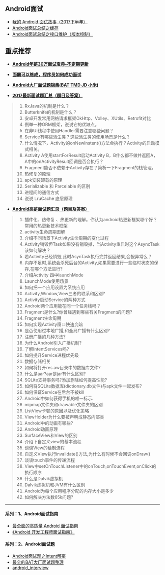 ## Android面试
- [我的 Android 面试故事（2017下半年）](http://blog.csdn.net/mabeijianxi/article/details/78452325)
- [Android面试总结之缓存](https://www.jianshu.com/p/6b1667c2c639)
- [Android面试总结之接口维护（版本控制）](https://www.jianshu.com/p/4f4debc1132e)


## 重点推荐
- [**Android年薪30万面试宝典-不定期更新**](https://www.jianshu.com/p/4bcd4c50fd6b)

- [**面霸可以练成，程序员如何成功面试**](http://www.androidchina.net/8186.html)

- [**Android大厂面试题锦集(BAT TMD JD 小米)**](http://www.apkbus.com/blog-689174-77010.html)

- [**2017最新面试题汇总（题目及答案）**](https://www.jianshu.com/p/3acf5b12fff8)
> 1. RxJava的机制是什么？  
> 2. Butterknife的机制是什么？  
> 3. 安卓开发常用网络请求框架OkHttp、Volley、XUtils、Retrofit对比  
> 4. 例举一种ORM框架，说说它的优缺点。  
> 5. 在非UI线程中使用Handler需要注意哪些问题？  
> 6. Service有哪些派生类？这些派生类的使用场景是什么？  
> 7. 什么情况下，Activity的onNewInstent()方法会执行？Activity的启动模式相关。  
> 8. Activity A使用startForResult启动Activity B，B什么都不做并返回A，A中的onActivityResult回调是否会执行？  
> 9. Fragment能否不依赖于Activity存在？简析一下Fragment的栈管理。  
> 10. 热修复的原理  
> 11. apk安装卸载的原理  
> 12. Serializable 和 Parcelable 的区别  
> 13. 进程间的通信方式  
> 14. 说说 LruCache 底层原理  

- [**Android高薪面试题汇录（题目及答案）**](https://www.jianshu.com/p/695e06881d3b)
> 1. 插件化、热修复 、热更新的理解。你认为android热更新框架哪个好？常用的热更新技术框架  
> 2. activity生命周期图解  
> 3. 介绍不同场景下Activity生命周期的变化过程  
> 4. Activity销毁但Task如果没有销毁掉，当Activity重启时这个AsyncTask该如何解决？  
> 5. 若Activity已经销毁,此时AsynTask执行完并返回结果,会报异常么？  
> 6. 内存不足时,系统会杀死后台的Activity,如果需要进行一些临时状态的保存,在哪个方法进行?  
> 7. 介绍Activity 四中launchMode  
> 8. LaunchMode使用场景  
> 9. 如何把一个应用设置为系统应用  
> 10. Activity,Window,View三者的联系和区别?  
> 11. Activity启动Service的两种方式  
> 12. Android两个应用能在同一个任务栈吗？  
> 13. Fragment是什么?你曾经遇到哪些有关Fragment的问题?  
> 14. Fragment生命周期  
> 15. 如何实现Activity窗口快速变暗  
> 16. 是否使用过本地广播,和全局广播有什么区别?  
> 17. 注册广播的几种方法?  
> 18. 为什么Android引入广播机制?  
> 19. 了解IntentServices吗?  
> 20. 如何提升Service进程优先级  
> 21. 数据存储相关  
> 22. 如何将打开res aw目录中的数据库文件?  
> 23. 什么是aar?aar是jar有什么区别?  
> 24. SQLite支持事务吗?添加删除如何提高性能?  
> 25. 如何将SQLite数据库(dictionary.db文件)与apk文件一起发布?  
> 26. 如何保证Service在后台不被kill  
> 27. Android中如何获得手机的唯一标示.  
> 28. mipmap文件夹和drawable文件夹的区别  
> 29. ListView卡顿的原因以及优化策略  
> 30. ViewHolder为什么要被声明成静态内部类  
> 31. Android中的动画有哪些?  
> 32. Android动画原理  
> 33. SurfaceView和View的区别  
> 34. 介绍下自定义view的基本流程  
> 35. 谈谈View的绘制流程  
> 36. 自定义View执行invalidate()方法,为什么有时候不会回调onDraw()  
> 37. 谈谈touch事件的传递流程  
> 38. View中setOnTouchListener中的onTouch,onTouchEvent,onClick的执行顺序  
> 39. 什么是Dalvik虚拟机  
> 40. Dalvik虚拟机和JVM有什么区别  
> 41. Android为每个应用程序分配的内存大小是多少  
> 42. 如何解决方法数65k问题?  


---


#### 系列：1、Android面试指南
- [最全面的高质量 Android 面试指南](https://github.com/stormzhang/android-interview-questions-cn)
- [《Android 开发工程师面试指南》](https://juejin.im/entry/579052d1128fe100568f2515)


#### 系列：2、Android面试题
- [Android面试题之Intent解密](http://www.jianshu.com/p/70bceae06768)
- [最全的BAT大厂面试题整理](https://github.com/AweiLoveAndroid/CommonDevKnowledge)
- [android_interview](https://github.com/LRH1993/android_interview)

